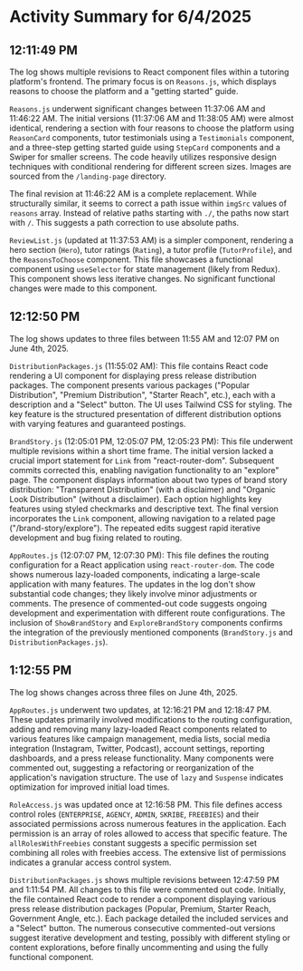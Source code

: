 # Activity Summary for 6/4/2025

## 12:11:49 PM
The log shows multiple revisions to React component files within a tutoring platform's frontend.  The primary focus is on `Reasons.js`, which displays reasons to choose the platform and a "getting started" guide.

`Reasons.js` underwent significant changes between 11:37:06 AM and 11:46:22 AM.  The initial versions (11:37:06 AM and 11:38:05 AM) were almost identical, rendering a section with four reasons to choose the platform using `ReasonCard` components,  tutor testimonials using a `Testimonials` component, and a three-step getting started guide using `StepCard` components and a Swiper for smaller screens. The code heavily utilizes responsive design techniques with conditional rendering for different screen sizes.  Images are sourced from the `/landing-page` directory.

The final revision at 11:46:22 AM is a complete replacement. While structurally similar, it seems to correct a path issue within `imgSrc` values of `reasons` array. Instead of relative paths starting with `./`,  the paths now start with `/`. This suggests a path correction to use absolute paths.


`ReviewList.js` (updated at 11:37:53 AM) is a simpler component, rendering a hero section (`Hero`), tutor ratings (`Rating`), a tutor profile (`TutorProfile`), and the `ReasonsToChoose` component. This file showcases a functional component using `useSelector` for state management (likely from Redux).  This component shows less iterative changes.  No significant functional changes were made to this component.


## 12:12:50 PM
The log shows updates to three files between 11:55 AM and 12:07 PM on June 4th, 2025.

`DistributionPackages.js` (11:55:02 AM): This file contains React code rendering a UI component for displaying press release distribution packages.  The component presents various packages ("Popular Distribution", "Premium Distribution", "Starter Reach", etc.), each with a description and a "Select" button.  The UI uses Tailwind CSS for styling. The key feature is the structured presentation of different distribution options with varying features and guaranteed postings.

`BrandStory.js` (12:05:01 PM, 12:05:07 PM, 12:05:23 PM): This file underwent multiple revisions within a short time frame.  The initial version lacked a crucial import statement for `Link` from "react-router-dom". Subsequent commits corrected this, enabling navigation functionality to an "explore" page. The component displays information about two types of brand story distribution: "Transparent Distribution" (with a disclaimer) and "Organic Look Distribution" (without a disclaimer). Each option highlights key features using styled checkmarks and descriptive text. The final version incorporates the `Link` component, allowing navigation to a related page ("/brand-story/explore"). The repeated edits suggest rapid iterative development and bug fixing related to routing.

`AppRoutes.js` (12:07:07 PM, 12:07:30 PM):  This file defines the routing configuration for a React application using `react-router-dom`.  The code shows numerous lazy-loaded components, indicating a large-scale application with many features.  The updates in the log don't show substantial code changes; they likely involve minor adjustments or comments.  The presence of commented-out code suggests ongoing development and experimentation with different route configurations.  The inclusion of `ShowBrandStory` and `ExploreBrandStory` components confirms the integration of the previously mentioned components (`BrandStory.js` and `DistributionPackages.js`).


## 1:12:55 PM
The log shows changes across three files on June 4th, 2025.

`AppRoutes.js` underwent two updates, at 12:16:21 PM and 12:18:47 PM.  These updates primarily involved modifications to the routing configuration,  adding and removing many lazy-loaded React components related to various features like campaign management, media lists, social media integration (Instagram, Twitter, Podcast), account settings, reporting dashboards, and a press release functionality.  Many components were commented out, suggesting a refactoring or reorganization of the application's navigation structure. The use of `lazy` and `Suspense` indicates optimization for improved initial load times.


`RoleAccess.js` was updated once at 12:16:58 PM. This file defines access control roles (`ENTERPRISE`, `AGENCY`, `ADMIN`, `SKRIBE`, `FREEBIES`) and their associated permissions across numerous features in the application.  Each permission is an array of roles allowed to access that specific feature.   The `allRolesWithFreebies` constant suggests a specific permission set combining all roles with freebies access. The extensive list of permissions indicates a granular access control system.


`DistributionPackages.js` shows multiple revisions between 12:47:59 PM and 1:11:54 PM.  All changes to this file were commented out code.  Initially, the file contained  React code to render a component displaying various press release distribution packages (Popular, Premium, Starter Reach, Government Angle, etc.). Each package detailed the included services and a "Select" button.  The numerous consecutive commented-out versions suggest iterative development and testing, possibly with different styling or content explorations, before finally uncommenting and using the fully functional component.
